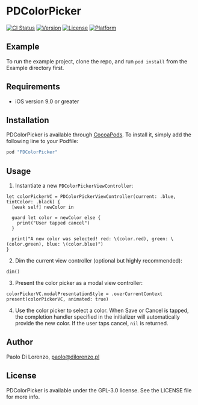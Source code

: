 # PDColorPicker

[![CI Status](http://img.shields.io/travis/dilorenzopl@gmail.com/PDColorPicker.svg?style=flat)](https://travis-ci.org/dilorenzopl@gmail.com/PDColorPicker)
[![Version](https://img.shields.io/cocoapods/v/PDColorPicker.svg?style=flat)](http://cocoapods.org/pods/PDColorPicker)
[![License](https://img.shields.io/cocoapods/l/PDColorPicker.svg?style=flat)](http://cocoapods.org/pods/PDColorPicker)
[![Platform](https://img.shields.io/cocoapods/p/PDColorPicker.svg?style=flat)](http://cocoapods.org/pods/PDColorPicker)

## Example

To run the example project, clone the repo, and run `pod install` from the Example directory first.

## Requirements

* iOS version 9.0 or greater

## Installation

PDColorPicker is available through [CocoaPods](http://cocoapods.org). To install
it, simply add the following line to your Podfile:

```ruby
pod "PDColorPicker"
```

## Usage

1. Instantiate a new `PDColorPickerViewController`:
```
let colorPickerVC = PDColorPickerViewController(current: .blue, tintColor: .black) {
  [weak self] newColor in

  guard let color = newColor else {
    print("User tapped cancel")
  }

  print("A new color was selected! red: \(color.red), green: \(color.green), blue: \(color.blue)")
}
```

2. Dim the current view controller (optional but highly recommended):
```
dim()
```

3. Present the color picker as a modal view controller:
```
colorPickerVC.modalPresentationStyle = .overCurrentContext
present(colorPickerVC, animated: true)
```

4. Use the color picker to select a color. When Save or Cancel is tapped, the completion handler specified in the initializer will automatically provide the new color. If the user taps cancel, `nil` is returned.

## Author

Paolo Di Lorenzo, paolo@dilorenzo.pl

## License

PDColorPicker is available under the GPL-3.0 license. See the LICENSE file for more info.
